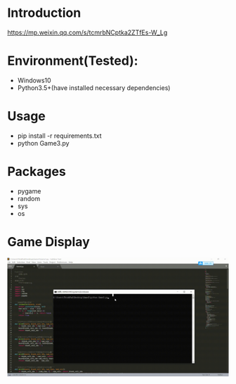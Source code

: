 # Introduction
https://mp.weixin.qq.com/s/tcmrbNCptka2ZTfEs-W_Lg

# Environment(Tested):
- Windows10
- Python3.5+(have installed necessary dependencies)

# Usage
- pip install -r requirements.txt
- python Game3.py

# Packages
- pygame
- random
- sys
- os

# Game Display
![giphy](effect/running.gif)